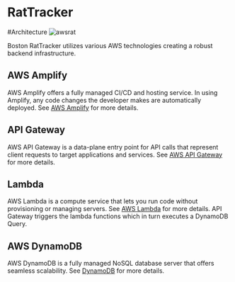 # RatTracker

#Architecture
![awsrat](https://github.com/boydlm/RatTracker/assets/114845124/8b6f17c9-78ff-4e68-a499-19877c40c8c3)

Boston RatTracker utilizes various AWS technologies creating a robust backend infrastructure. 

## AWS Amplify 
AWS Amplify offers a fully managed CI/CD and hosting service. In using Amplify, any code changes the developer makes are automatically deployed. See [AWS Amplify](https://aws.amazon.com/amplify/?nc=sn&loc=0) for more details. 

## API Gateway 
AWS API Gateway is a data-plane entry point for API calls that represent client requests to target applications and services. See [AWS API Gateway](https://docs.aws.amazon.com/apigateway/) for more details.

## Lambda
AWS Lambda is a compute service that lets you run code without provisioning or managing servers. See [AWS Lambda](https://docs.aws.amazon.com/lambda/latest/dg/welcome.html) for more details. API Gateway triggers the lambda functions which in turn executes a DynamoDB Query.

## AWS DynamoDB 
AWS DynamoDB is a fully managed NoSQL database server that offers seamless scalability. See [DynamoDB](https://docs.aws.amazon.com/lambda/latest/dg/with-ddb.html) for more details.

